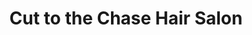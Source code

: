 ---
title: "Cut to the Chase Hair Salon"
url: /storrs/cut-to-the-chase-hair-salon/
shop: hairdresser
---